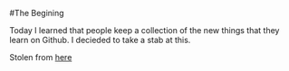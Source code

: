 #The Begining

Today I learned that people keep a collection of the new things that they learn on Github.  I decieded to take a stab at this.

Stolen from [here](https://github.com/jbranchaud/til)
